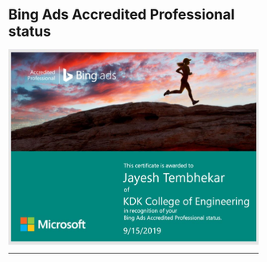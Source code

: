 # Bing Ads Accredited Professional status

![Microsoft Bing Ads](Bing%20Ads.jpg "Accredited Professional")

---